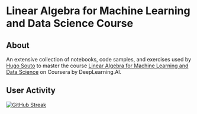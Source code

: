 # Linear Algebra for Machine Learning and Data Science Course

## About

An extensive collection of notebooks, code samples, and exercises used by [Hugo Souto](https://www.github.com/hugosouto) to master the course [Linear Algebra for Machine Learning and Data Science](https://www.coursera.org/learn/machine-learning-linear-algebra?specialization=mathematics-for-machine-learning-and-data-science) on Coursera by DeepLearning.AI.

## User Activity

[![GitHub Streak](https://streak-stats.demolab.com?user=hugosouto&theme=whatsapp-dark&hide_border=true)](https://git.io/streak-stats)
